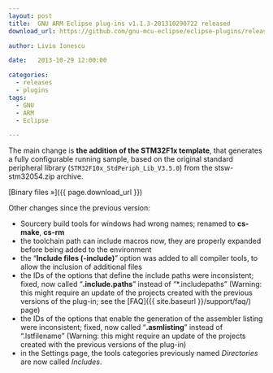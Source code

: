```yaml
---
layout: post
title:  GNU ARM Eclipse plug-ins v1.1.3-201310290722 released
download_url: https://github.com/gnu-mcu-eclipse/eclipse-plugins/releases/tag/v1.1.3-201310290722

author: Liviu Ionescu

date:   2013-10-29 12:00:00

categories:
  - releases
  - plugins
tags:
  - GNU
  - ARM
  - Eclipse

---
```


The main change is **the addition of the STM32F1x template**, that generates a fully configurable running sample, based on the original standard peripheral library (`STM32F10x_StdPeriph_Lib_V3.5.0`) from the stsw-stm32054.zip archive.

[Binary files »]({{ page.download_url }})

Other changes since the previous version:

* Sourcery build tools for windows had wrong names; renamed to **cs-make**, **cs-rm**
* the toolchain path can include macros now, they are properly expanded before being added to the environment
* the “**Include files (-include)**” option was added to all compiler tools, to allow the inclusion of additional files
* the IDs of the options that define the include paths were inconsistent; fixed, now called “**.include.paths**” instead of “*.includepaths” (Warning: this might require an update of the projects created with the previous versions of the plug-in; see the [FAQ]({{ site.baseurl }}/support/faq/) page)
* the IDs of the options that enable the generation of the assembler listing were inconsistent; fixed, now called “**.asmlisting**” instead of “.lstfilename” (Warning: this might require an update of the projects created with the previous versions of the plug-in)
* in the Settings page, the tools categories previously named _Directories_ are now called _Includes_.
